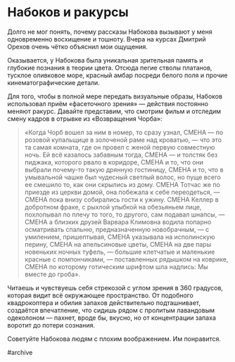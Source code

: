
# Набоков и ракурсы

Долго не мог понять, почему рассказы Набокова вызывают у меня одновременно восхищение и тошноту. Вчера на курсах Дмитрий Орехов очень чётко объяснил мои ощущения.

Оказывается, у Набокова была уникальная зрительная память и глубокие познания в теории цвета. Отсюда пегие стволы платанов, тусклое оливковое море, красный амбар посреди белого поля и прочие кинематографические детали. 

Для того, чтобы в полной мере передать визуальные образы, Набоков использовал приём «фасеточного зрения» — действия постоянно меняют ракурс. Давайте представим, что смотрим фильм и отследим смену кадров в отрывке из «Возвращения Чорба»:

> «Когда Чорб вошел за ним в номер, то сразу узнал, СМЕНА — по розовой купальщице в золоченой раме над кроватью, — что это та самая комната, где он провел с женой первую совместную ночь. Ей всё казалось забавным тогда, СМЕНА — и толстяк без пиджака, которого рвало в коридоре, СМЕНА и то, что они выбрали почему-то такую дрянную гостиницу, СМЕНА и то, что в умывальной чашке был чудесный светлый волос, но пуще всего ее смешило то, как они скрылись из дому. СМЕНА Тотчас же по приезде из церкви домой, она побежала к себе переодеться, — СМЕНА пока внизу собирались гости к ужину. СМЕНА Келлер в добротном фраке, с рыхлой улыбкой на обезьяньем лице, похлопывал по плечу то того, то другого, сам подавал шнапсы, — СМЕНА а близких друзей Варвара Климовна водила попарно осматривать  спальню, предназначенную новобрачным, — с умилением, пришептывая,   СМЕНА указывала на исполинскую перину, СМЕНА на апельсиновые цветы, СМЕНА на две пары новеньких ночных туфель, — большие клетчатые и маленькие красные с помпончиками, — поставленных рядышком на коврике, СМЕНА по которому готическим шрифтом шла надпись: Мы вместе до гроба».

Читаешь и чувствуешь себя стрекозой с углом зрения в 360 градусов, которая видит всё окружающее пространство. От подобного квадрокоптера и обилия запахов действительно подташнивает, создаётся впечатление, что сидишь рядом с пролитым лавандовым одеколоном — пахнет, вроде бы, вкусно, но от концентрации запаха воротит до потери сознания.

Советуйте Набокова людям с плохим воображением. Им понравится.

#archive